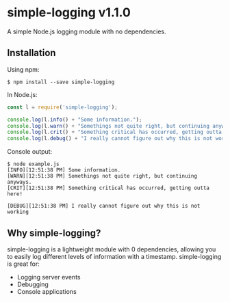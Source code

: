 # simple-logging v1.1.0
A simple Node.js logging module with no dependencies.

## Installation
Using npm:
```shell
$ npm install --save simple-logging
```

In Node.js:
```js
const l = require('simple-logging');

console.log(l.info() + "Some information.");
console.log(l.warn() + "Somethings not quite right, but continuing anyways.");
console.log(l.crit() + "Something critical has occurred, getting outta here!\n");
console.log(l.debug() + "I really cannot figure out why this is not working");
```

Console output:
```shell
$ node example.js
[INFO][12:51:38 PM] Some information.
[WARN][12:51:38 PM] Somethings not quite right, but continuing anyways.
[CRIT][12:51:38 PM] Something critical has occurred, getting outta here!

[DEBUG][12:51:38 PM] I really cannot figure out why this is not working
```

## Why simple-logging?

simple-logging is a lightweight module with 0 dependencies, allowing you to easily log different levels of information with a timestamp. simple-logging is great for:

* Logging server events
* Debugging
* Console applications

